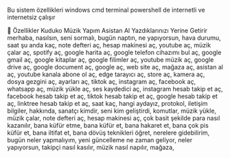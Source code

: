 Bu sistem özellikleri windows cmd terminal powershell de internetli ve internetsiz çalışır 

🚀 Özellikler
Kuduko Müzik Yapım Asistan Al Yazdıklarınızı Yerine Getirir merhaba, nasılsın, seni sormalı, bugün naptın, ne yapıyorsun, hava durumu, saat şu anda kaç, note defteri aç, hesap makinesi aç, youtube aç, müzik çalar aç, spotify aç, google harita aç, google telefon cihazımı bul aç, google gmail aç, google kitaplar aç, google filimler aç, youtube müzik aç, google drive aç, google document aç, google aç, web site aç, mağaza aç, asistan al aç, youtube kanala abone ol aç, edge tarayıcı aç, store aç, kamera aç, dosya gezgini aç, ayarları aç, tiktok aç, instagram aç, facebook aç, whatsapp aç, müzik yükle aç, ses kaydedici aç, instagram hesab takip et aç, facebook hesab takip et aç, tiktok hesab takip et aç, google hesab takip et aç, linktree hesab takip et aç, saat kaç, hangi aydayız, protokol, iletişim bilgiler, hakkında, sanatçı kimdir, seni kim geliştirdi, komutlar, müzik yükle, müzik çalar, note defteri aç, hesap makinesi aç, çok basit şekilde para nasıl kazanılır, bana küfür etme, bana küfür et, bana hakaret et, bana çok pis küfür et, bana iltifat et, bana dövüş teknikleri öğret, nerelere gidebilirim, bugün neler yapmalıyım, yeni güncelleme ne zaman geliyor, neler yapıyorsun, takipçi nasıl kasılır, müzik nasıl napılır, mağaza,
